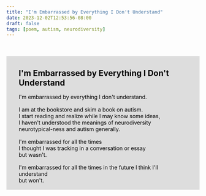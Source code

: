 ```yaml
---
title: "I'm Embarrassed by Everything I Don't Understand"
date: 2023-12-02T12:53:56-08:00
draft: false
tags: [poem, autism, neurodiversity]
---
```


<!-- Style informed by ideas in https://codepen.io/supersarap/pen/kYNLKo -->

<div class="poem-content">
<h2>I&apos;m Embarrassed by Everything I Don&apos;t Understand</h2>
<ul>
<li>I&apos;m embarrassed by everything I don&apos;t understand.</li>
<li></li>
<li>I am at the bookstore and skim a book on autism.</li>
<li>I start reading and realize while I may know some ideas,</li>
<li>I haven&apos;t understood the meanings of neurodiversity</li>
<li>neurotypical-ness and autism generally.</li>
<li></li>
<li>I&apos;m embarrassed for all the times
<li>I thought I was tracking in a conversation or essay</br></li>
<li>but wasn&apos;t.</li>
<li></li>
<li>I&apos;m embarrassed for all the times in the future I think I&apos;ll understand</li>
<li>but won&apos;t.</li>
<ul>
</div>

<style>
.poem-content {
  padding: 1rem 2rem;
  background-color: #ddd;
  color: black;
  max-inline-size: 650px;
  margin: 3rem auto;


}
.poem-content h2 {
    margin: 1rem 0;
}
.poem-content ul {
    margin: 0;
}
.poem-content li {
  list-style: none;
  min-height: 1rem;
}

ul {
  padding-inline-start: 0;
}
</style>
